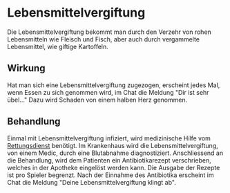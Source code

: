 # Lebensmittelvergiftung 

Die Lebensmittelvergiftung bekommt man durch den Verzehr von rohen Lebensmitteln wie Fleisch und Fisch, aber auch durch vergammelte Lebensmittel, wie giftige Kartoffeln.

## Wirkung

Hat man sich eine Lebensmittelvergiftung zugezogen, erscheint jedes Mal, wenn Essen zu sich genommen wird, im Chat die Meldung "Dir ist sehr übel..." 
Dazu wird Schaden von einem halben Herz genommen.

## Behandlung

Einmal mit Lebensmittelvergiftung infiziert, wird medizinische Hilfe vom [Rettungsdienst](../../pages/fraktionen/rettungsdienst.md) benötigt. Im Krankenhaus wird die Lebensmittelvergiftung, von einem Medic, durch eine Blutabnahme diagnostiziert.
Anschliessend an die Behandlung, wird dem Patienten ein Antibiotikarezept verschrieben, welches in der Apotheke eingelöst werden kann. Die Ausgabe der Rezepte ist pro Spieler begrenzt.
Nach der Einnahme des Antibiotika erscheint im Chat die Meldung "Deine Lebensmittelvergiftung klingt ab".
